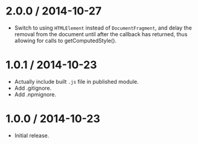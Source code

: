 
2.0.0 / 2014-10-27
==================

  * Switch to using `HTMLElement` instead of `DocumentFragment`,
    and delay the removal from the document until after the callback
    has returned, thus allowing for calls to getComputedStyle().

1.0.1 / 2014-10-23
==================

  * Actually include built `.js` file in published module.
  * Add .gitignore.
  * Add .npmignore.

1.0.0 / 2014-10-23
==================

  * Initial release.
